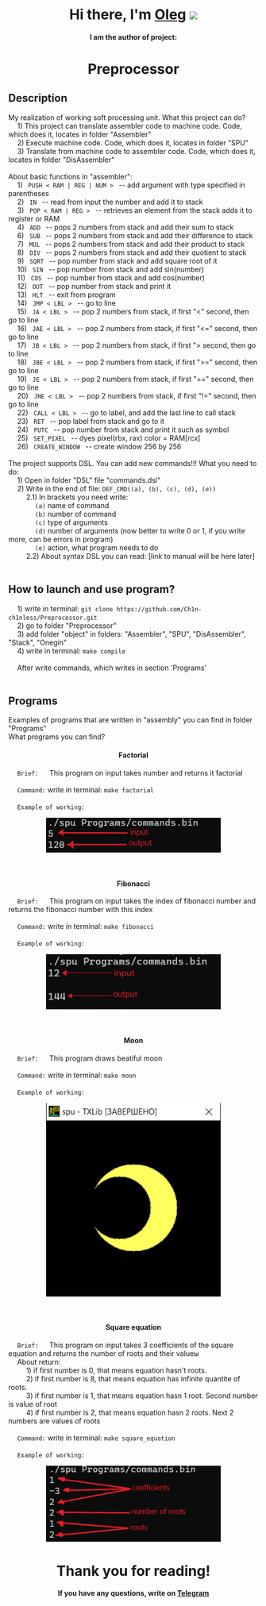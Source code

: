 <h1 align="center">Hi there, I'm <a href="https://t.me/Chin_chinless" target="_blank">Oleg</a>
<img src="https://github.com/blackcater/blackcater/raw/main/images/Hi.gif" height="32"/></h1>
<h4 align="center">I am the author of project:</h4>
<h1 align="center">Preprocessor</h1>
<h2 align="left">Description</h2>
My realization of working soft processing unit. What this project can do?<br>
    &emsp; 1) This project can translate assembler code to machine code. Code, which does it, locates in folder "Assembler"<br>
    &emsp; 2) Execute machine code. Code, which does it, locates in folder "SPU" <br>
    &emsp; 3) Translate from machine code to assembler code. Code, which does it, locates in folder "DisAssembler"<br>
<br>
About basic functions in "assembler": <br>
&emsp; 1) <code> PUSH < RAM | REG | NUM > </code> -- add argument with type specified in parentheses <br>
&emsp; 2) <code> IN </code>  -- read from input the number  and add it to stack <br> 
&emsp; 3) <code> POP < RAM | REG > </code> -- retrieves an element from the stack adds it to register or RAM <br>
&emsp; 4) <code> ADD </code> -- pops 2 numbers from stack and add their sum to stack <br>
&emsp; 6) <code> SUB </code> -- pops 2 numbers from stack and add their difference to stack <br>
&emsp; 7) <code> MUL </code> -- pops 2 numbers from stack and add their product to stack <br>
&emsp; 8) <code> DIV </code> -- pops 2 numbers from stack and add their quotient to stack <br>
&emsp; 9) <code> SQRT </code> -- pop number from stack and add square root of it <br>
&emsp; 10) <code> SIN </code> -- pop number from stack and add sin(number) <br>
&emsp; 11) <code> COS </code> -- pop number from stack and add cos(number) <br>
&emsp; 12) <code> OUT </code> -- pop number from stack and print it <br>
&emsp; 13) <code> HLT </code> -- exit from program <br>
&emsp; 14) <code> JMP < LBL > </code> -- go to line <br>
&emsp; 15) <code> JA < LBL > </code>  -- pop 2 numbers from stack, if first "<" second, then go to line <br>
&emsp; 16) <code> JAE < LBL > </code> -- pop 2 numbers from stack, if first "<=" second, then go to line <br>
&emsp; 17) <code> JB < LBL > </code>  -- pop 2 numbers from stack, if first "> second, then go to line <br>
&emsp; 18) <code> JBE < LBL > </code> -- pop 2 numbers from stack, if first ">=" second, then go to line <br>
&emsp; 19) <code> JE < LBL > </code>  -- pop 2 numbers from stack, if first "==" second, then go to line <br>
&emsp; 20) <code> JNE < LBL > </code> -- pop 2 numbers from stack, if first "!=" second, then go to line <br>
&emsp; 22) <code> CALL < LBL > </code> -- go to label, and add the last line to call stack <br>
&emsp; 23) <code> RET </code> -- pop label from stack and go to it <br>
&emsp; 24) <code> PUTC </code> -- pop number from stack and print it such as symbol <br>
&emsp; 25) <code> SET_PIXEL </code> -- dyes pixel(rbx, rax) color = RAM[rcx]  <br>
&emsp; 26) <code> CREATE_WINDOW </code> -- create window 256 by 256 <br>
<br>
The project supports DSL. You can add new commands!!! What you need to do: <br>
    &emsp; 1) Open in folder "DSL" file "commands.dsl" <br>
    &emsp; 2) Write in the end of file: <code>DEF_CMD((a), (b), (c), (d), (e))</code> <br>
        &emsp; &emsp; 2.1) In brackets you need write: <br>
                &emsp; &emsp; &emsp; <code>(a)</code> name of command <br>
                &emsp; &emsp; &emsp; <code>(b)</code> number of command <br>
                &emsp; &emsp; &emsp; <code>(c)</code> type of arguments <br>
                &emsp; &emsp; &emsp; <code>(d)</code> number of arguments (now better to write 0 or 1, if you write more, can be errors in program) <br>
                &emsp; &emsp; &emsp; <code>(e)</code> action, what program needs to do <br>
        &emsp; &emsp; 2.2) About syntax DSL you can read: [link to manual will be here later] <br>
<br>
<h2 align="left"> How to launch and use program?</h2>
    &emsp; 1) write in terminal: <code>git clone https://github.com/Ch1n-ch1nless/Preprocessor.git</code> <br>
    &emsp; 2) go to folder "Preprocessor" <br>
    &emsp; 3) add folder "object" in folders: "Assembler", "SPU", "DisAssembler", "Stack", "Onegin" <br>
    &emsp; 4) write in terminal: <code>make compile</code> <br>
    <br>
    &emsp; After write commands, which writes in section 'Programs' <br>
<br>
<h2 align="left">Programs</h2>
Examples of programs that are written in "assembly" you can find in folder "Programs" <br>
What programs you can find? <br>
<h4 align="center">Factorial</h4>
&emsp; <code>Brief:</code> &emsp; This program on input takes number and returns it factorial <br> 
<br>
&emsp; <code>Command:</code> write in terminal: <code>make factorial</code> <br>
<br>
&emsp; <code>Example of working:</code> &emsp; <br>
<p align="center"><img src="/Img/factorial.png" width = "70%"></p>
<br>
<h4 align="center">Fibonacci</h4>
&emsp; <code>Brief:</code> &emsp; This program on input takes the index of fibonacci number and returns the fibonacci number with this index <br> 
<br>
&emsp; <code>Command:</code> write in terminal: <code>make fibonacci</code> <br>
<br>
&emsp; <code>Example of working:</code> &emsp; <br>
<p align="center"><img src="/Img/fibonacci.png" width = "70%"></p>
<br>
<h4 align="center">Moon</h4>
&emsp; <code>Brief:</code> &emsp; This program draws beatiful moon <br> 
<br>
&emsp; <code>Command:</code> write in terminal: <code>make moon</code> <br>
<br>
&emsp; <code>Example of working:</code> &emsp; <br>
<p align="center"><img src="/Img/moon.png" width = "70%"></p>
<br>
<h4 align="center">Square equation</h4>
&emsp; <code>Brief:</code> &emsp; This program on input takes 3 coefficients of the square equation and returns the number of roots and their valueы<br> 
&emsp; About return: <br>
&emsp; &emsp; 1) if first number is 0, that means equation hasn't roots. <br>
&emsp; &emsp; 2) if first number is 8, that means equation has infinite quantite of roots. <br>
&emsp; &emsp; 3) if first number is 1, that means equation hasn 1 root. Second number is value of root<br>
&emsp; &emsp; 4) if first number is 2, that means equation hasn 2 roots. Next 2 numbers are values of roots<br>
<br>
&emsp; <code>Command:</code> write in terminal: <code>make square_equation</code> <br>
<br>
&emsp; <code>Example of working:</code> &emsp; <br>
<p align="center"><img src="/Img/square_equation.png" width = "70%"></p>

<h1 align = "center"> Thank you for reading! </h1>
<h4 align = "center"> If you have any questions, write on <a href="https://t.me/Chin_chinless" target="_blank">Telegram</a> </h4>
